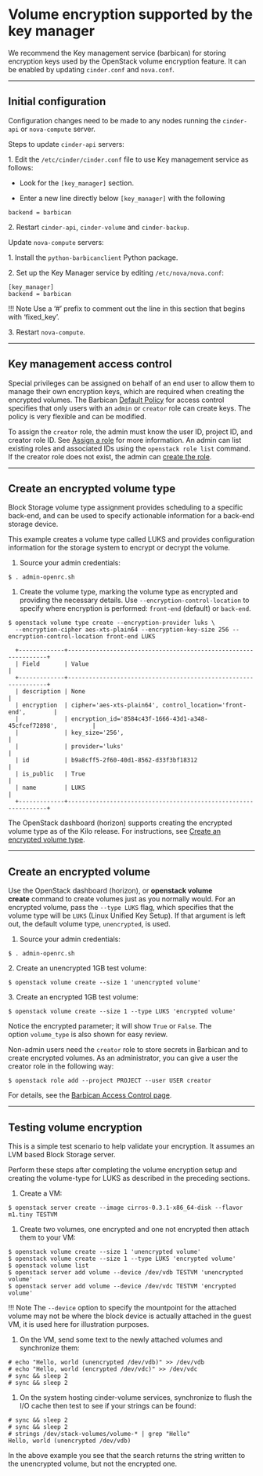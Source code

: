# **Volume encryption supported by the key manager**

We recommend the Key management service (barbican) for storing encryption keys used by the OpenStack volume encryption feature. It can be enabled by updating `cinder.conf` and `nova.conf`.

---

## **Initial configuration**

Configuration changes need to be made to any nodes running the `cinder-api` or `nova-compute` server.

Steps to update `cinder-api` servers:

1\. Edit the `/etc/cinder/cinder.conf` file to use Key management service as follows:

* Look for the `[key_manager]` section.

* Enter a new line directly below `[key_manager]` with the following

```
backend = barbican
```

2\. Restart `cinder-api`, `cinder-volume` and `cinder-backup`.

Update `nova-compute` servers:

1\. Install the `python-barbicanclient` Python package.

2\. Set up the Key Manager service by editing `/etc/nova/nova.conf`:

```
[key_manager]
backend = barbican
```

!!! Note
	Use a ‘#’ prefix to comment out the line in this section that begins with ‘fixed\_key’.

3\. Restart `nova-compute`.

---

## **Key management access control**

Special privileges can be assigned on behalf of an end user to allow them to manage their own encryption keys, which are required when creating the encrypted volumes. The Barbican [Default Policy](https://docs.openstack.org/barbican/latest/admin/access_control.html#default-policy) for access control specifies that only users with an `admin` or `creator` role can create keys. The policy is very flexible and can be modified.

To assign the `creator` role, the admin must know the user ID, project ID, and creator role ID. See [Assign a role](https://docs.openstack.org/keystone/latest/admin/cli-manage-projects-users-and-roles.html#assign-a-role) for more information. An admin can list existing roles and associated IDs using the `openstack role list` command. If the creator role does not exist, the admin can [create the role](https://docs.openstack.org/keystone/latest/admin/cli-manage-projects-users-and-roles.html#create-a-role).

---

## **Create an encrypted volume type**

Block Storage volume type assignment provides scheduling to a specific back-end, and can be used to specify actionable information for a back-end storage device.

This example creates a volume type called LUKS and provides configuration information for the storage system to encrypt or decrypt the volume.

1. Source your admin credentials:

```
$ . admin-openrc.sh
```

1. Create the volume type, marking the volume type as encrypted and providing the necessary details. Use `--encryption-control-location` to specify where encryption is performed: `front-end` (default) or `back-end`.

```
$ openstack volume type create --encryption-provider luks \
  --encryption-cipher aes-xts-plain64 --encryption-key-size 256 --encryption-control-location front-end LUKS

  +-------------+----------------------------------------------------------------+
  | Field       | Value                                                          |
  +-------------+----------------------------------------------------------------+
  | description | None                                                           |
  | encryption  | cipher='aes-xts-plain64', control_location='front-end',        |
  |             | encryption_id='8584c43f-1666-43d1-a348-45cfcef72898',          |
  |             | key_size='256',                                                |
  |             | provider='luks'                                                |
  | id          | b9a8cff5-2f60-40d1-8562-d33f3bf18312                           |
  | is_public   | True                                                           |
  | name        | LUKS                                                           |
  +-------------+----------------------------------------------------------------+
```

The OpenStack dashboard (horizon) supports creating the encrypted volume type as of the Kilo release. For instructions, see [Create an encrypted volume type](https://docs.openstack.org/horizon/latest/admin/manage-volumes.html#create-an-encrypted-volume-type).

---

## **Create an encrypted volume**

Use the OpenStack dashboard (horizon), or **openstack volume create** command to create volumes just as you normally would. For an encrypted volume, pass the `--type LUKS` flag, which specifies that the volume type will be `LUKS` (Linux Unified Key Setup). If that argument is left out, the default volume type, `unencrypted`, is used.

1. Source your admin credentials:

```
$ . admin-openrc.sh
```

2\. Create an unencrypted 1GB test volume:

```
$ openstack volume create --size 1 'unencrypted volume'
```

3\. Create an encrypted 1GB test volume:

```
$ openstack volume create --size 1 --type LUKS 'encrypted volume'
```

Notice the encrypted parameter; it will show `True` or `False`. The option `volume_type` is also shown for easy review.

Non-admin users need the `creator` role to store secrets in Barbican and to create encrypted volumes. As an administrator, you can give a user the creator role in the following way:

```
$ openstack role add --project PROJECT --user USER creator
```

For details, see the [Barbican Access Control page](https://docs.openstack.org/barbican/latest/admin/access_control.html).

---

## **Testing volume encryption**

This is a simple test scenario to help validate your encryption. It assumes an LVM based Block Storage server.

Perform these steps after completing the volume encryption setup and creating the volume-type for LUKS as described in the preceding sections.

1. Create a VM:

```
$ openstack server create --image cirros-0.3.1-x86_64-disk --flavor m1.tiny TESTVM
```

1. Create two volumes, one encrypted and one not encrypted then attach them to your VM:

```
$ openstack volume create --size 1 'unencrypted volume'
$ openstack volume create --size 1 --type LUKS 'encrypted volume'
$ openstack volume list
$ openstack server add volume --device /dev/vdb TESTVM 'unencrypted volume'
$ openstack server add volume --device /dev/vdc TESTVM 'encrypted volume'
```

!!! Note
	The `--device` option to specify the mountpoint for the attached volume may not be where the block device is actually attached in the guest VM, it is used here for illustration purposes.

1. On the VM, send some text to the newly attached volumes and synchronize them:

```
# echo "Hello, world (unencrypted /dev/vdb)" >> /dev/vdb
# echo "Hello, world (encrypted /dev/vdc)" >> /dev/vdc
# sync && sleep 2
# sync && sleep 2
```

1. On the system hosting cinder-volume services, synchronize to flush the I/O cache then test to see if your strings can be found:

```
# sync && sleep 2
# sync && sleep 2
# strings /dev/stack-volumes/volume-* | grep "Hello"
Hello, world (unencrypted /dev/vdb)
```

In the above example you see that the search returns the string written to the unencrypted volume, but not the encrypted one.
